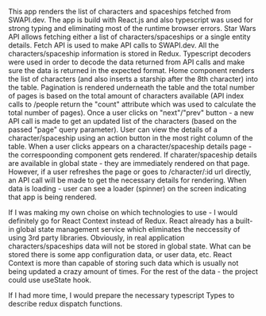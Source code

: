 This app renders the list of characters and spaceships fetched from SWAPI.dev. The app is build with React.js and also typescript was used for strong typing and eliminating most of the runtime browser errors. Star Wars API allows fetching either a list of characters/spaceships or a single entity details. Fetch API is used to make API calls to SWAPI.dev. All the characters/spaceship information is stored in Redux. Typescript decoders were used in order to decode the data returned from API calls and make sure the data is returned in the expected format. Home component renders the list of characters (and also inserts a starship after the 8th character) into the table. Pagination is rendered underneath the table and the total number of pages is based on the total amount of characters available (API index calls to /people return the "count" attribute which was used to calculate the total number of pages). Once a user clicks on "next"/"prev" button - a new API call is made to get an updated list of the characters (based on the passed "page" query parameter). User can view the details of a character/spaceship using an action button in the most right column of the table. When a user clicks appears on a character/spaceship details page - the correspoonding component gets rendered. If charater/spaceship details are available in global state - they are immediately rendered on that page. However, if a user refreshes the page or goes to /character/:id url directly, an API call will be made to get the necessary details for rendering. When data is loading - user can see a loader (spinner) on the screen indicating that app is being rendered.

If I was making my own choise on which technologies to use - I would definitely go for React Context instead of Redux. React already has a built-in global state management service which eliminates the neccessity of using 3rd party libraries. Obviously, in real application characters/spaceships data will not be stored in global state. What can be stored there is some app configuration data, or user data, etc. React Context is more than capable of storing such data which is usually not being updated a crazy amount of times. For the rest of the data - the project could use useState hook.

If I had more time, I would prepare the necessary typescript Types to describe redux dispatch functions.
